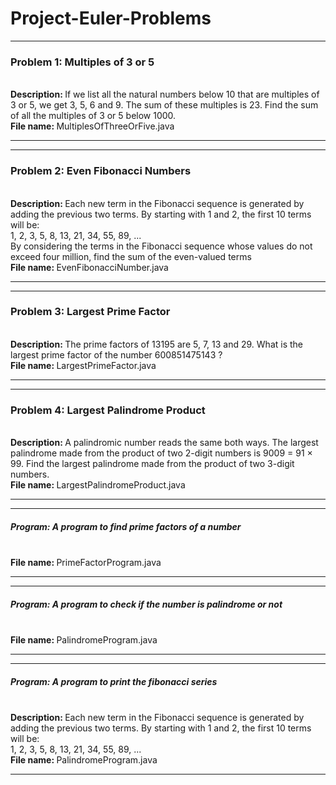 # Project-Euler-Problems
<hr>
<h3> Problem 1: Multiples of 3 or 5 </h3><br>
<b> Description: </b> If we list all the natural numbers below 10 that are multiples of 3 or 5, we get 3, 5, 6 and 9. The sum of these multiples is 23. Find the sum of all the multiples of 3 or 5 below 1000. <br>
<b> File name: </b> MultiplesOfThreeOrFive.java <br>
<hr>

<hr>
<h3> Problem 2: Even Fibonacci Numbers </h3><br>
<b> Description: </b> Each new term in the Fibonacci sequence is generated by adding the previous two terms. 
By starting with 1 and 2, the first 10 terms will be: <br>
1, 2, 3, 5, 8, 13, 21, 34, 55, 89, ...
<br>
By considering the terms in the Fibonacci sequence whose values do not exceed four million, 
find the sum of the even-valued terms <br>
<b> File name: </b>EvenFibonacciNumber.java <br>
<hr>

<hr>
<h3> Problem 3: Largest Prime Factor </h3><br>
<b> Description: </b>The prime factors of 13195 are 5, 7, 13 and 29.
   What is the largest prime factor of the number 600851475143 ? <br>
<b> File name: </b>LargestPrimeFactor.java <br>
<hr>

<hr>
<h3> Problem 4: Largest Palindrome Product </h3><br>
<b> Description: </b>A palindromic number reads the same both ways. 
  The largest palindrome made from the product of two 2-digit numbers is 9009 = 91 × 99.
Find the largest palindrome made from the product of two 3-digit numbers.
<br>
<b> File name: </b> LargestPalindromeProduct.java<br>
<hr>
<hr>
<h5>Program: A program to find prime factors of a number </h5><br>
<b> File name: </b> PrimeFactorProgram.java<br>
<hr>

<hr>
<h5>Program: A program to check if the number is palindrome or not </h5><br>
<b> File name: </b> PalindromeProgram.java<br>
<hr>

<hr>
<h5>Program: A program to print the fibonacci series </h5><br>
<b>Description: </b>Each new term in the Fibonacci sequence is generated by adding the previous two terms. 
By starting with 1 and 2, the first 10 terms will be:
<br>
1, 2, 3, 5, 8, 13, 21, 34, 55, 89, ...
<br>
<b> File name: </b> PalindromeProgram.java<br>
<hr>
